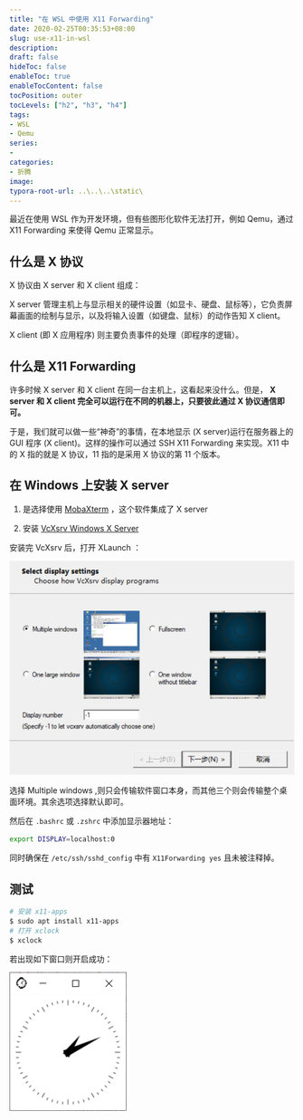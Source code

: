 ```yaml
---
title: "在 WSL 中使用 X11 Forwarding"
date: 2020-02-25T00:35:53+08:00
slug: use-x11-in-wsl
description:
draft: false
hideToc: false
enableToc: true
enableTocContent: false
tocPosition: outer
tocLevels: ["h2", "h3", "h4"]
tags:
- WSL
- Qemu
series:
-
categories:
- 折腾
image:
typora-root-url: ..\..\..\static\
---
```


最近在使用 WSL 作为开发环境，但有些图形化软件无法打开，例如 Qemu，通过 X11 Forwarding 来使得 Qemu 正常显示。

<!--more-->

## 什么是 X 协议

X 协议由 X server 和 X client 组成：

X server 管理主机上与显示相关的硬件设置（如显卡、硬盘、鼠标等），它负责屏幕画面的绘制与显示，以及将输入设置（如键盘、鼠标）的动作告知 X client。

X client (即 X 应用程序) 则主要负责事件的处理（即程序的逻辑）。

## 什么是 X11 Forwarding

许多时候 X server 和 X client 在同一台主机上，这看起来没什么。但是， **X server 和 X client 完全可以运行在不同的机器上，只要彼此通过 X 协议通信即可。**

于是，我们就可以做一些“神奇”的事情，在本地显示 (X server)运行在服务器上的 GUI 程序 (X client)。这样的操作可以通过 SSH X11 Forwarding 来实现。X11 中的 X 指的就是 X 协议，11 指的是采用 X 协议的第 11 个版本。

## 在 Windows 上安装 X server

1. 是选择使用 [MobaXterm](https://mobaxterm.mobatek.net/) ，这个软件集成了 X server

2. 安装 [VcXsrv Windows X Server](https://sourceforge.net/projects/vcxsrv/files/vcxsrv/)

安装完 VcXsrv 后，打开 XLaunch ：

![VcXsrc Setting](/images/VcXsrc-settings1.png)

选择 Multiple windows ,则只会传输软件窗口本身，而其他三个则会传输整个桌面环境。其余选项选择默认即可。

然后在 `.bashrc` 或 `.zshrc` 中添加显示器地址：

```bash
export DISPLAY=localhost:0
```

同时确保在 `/etc/ssh/sshd_config` 中有 `X11Forwarding yes` 且未被注释掉。



## 测试

```bash
# 安装 x11-apps
$ sudo apt install x11-apps
# 打开 xclock
$ xclock
```

若出现如下窗口则开启成功：

![xclock](/images/xclock.png)